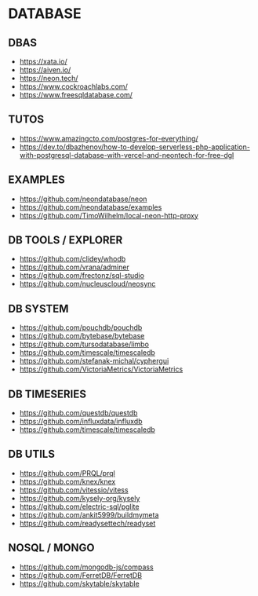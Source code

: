 <h1>DATABASE</h1>
<h2>DBAS</h2>
<ul>
<li><a href="https://xata.io/">https://xata.io/</a></li>
<li><a href="https://aiven.io/">https://aiven.io/</a></li>
<li><a href="https://neon.tech/">https://neon.tech/</a></li>
<li><a href="https://www.cockroachlabs.com/">https://www.cockroachlabs.com/</a></li>
<li><a href="https://www.freesqldatabase.com/">https://www.freesqldatabase.com/</a></li>
</ul>
<h2>TUTOS</h2>
<ul>
<li><a href="https://www.amazingcto.com/postgres-for-everything/">https://www.amazingcto.com/postgres-for-everything/</a></li>
<li><a href="https://dev.to/dbazhenov/how-to-develop-serverless-php-application-with-postgresql-database-with-vercel-and-neontech-for-free-dgl">https://dev.to/dbazhenov/how-to-develop-serverless-php-application-with-postgresql-database-with-vercel-and-neontech-for-free-dgl</a></li>
</ul>
<h2>EXAMPLES</h2>
<ul>
<li><a href="https://github.com/neondatabase/neon">https://github.com/neondatabase/neon</a></li>
<li><a href="https://github.com/neondatabase/examples">https://github.com/neondatabase/examples</a></li>
<li><a href="https://github.com/TimoWilhelm/local-neon-http-proxy">https://github.com/TimoWilhelm/local-neon-http-proxy</a></li>
</ul>
<h2>DB TOOLS / EXPLORER</h2>
<ul>
<li><a href="https://github.com/clidey/whodb">https://github.com/clidey/whodb</a></li>
<li><a href="https://github.com/vrana/adminer">https://github.com/vrana/adminer</a></li>
<li><a href="https://github.com/frectonz/sql-studio">https://github.com/frectonz/sql-studio</a></li>
<li><a href="https://github.com/nucleuscloud/neosync">https://github.com/nucleuscloud/neosync</a></li>
</ul>
<h2>DB SYSTEM</h2>
<ul>
<li><a href="https://github.com/pouchdb/pouchdb">https://github.com/pouchdb/pouchdb</a></li>
<li><a href="https://github.com/bytebase/bytebase">https://github.com/bytebase/bytebase</a></li>
<li><a href="https://github.com/tursodatabase/limbo">https://github.com/tursodatabase/limbo</a></li>
<li><a href="https://github.com/timescale/timescaledb">https://github.com/timescale/timescaledb</a></li>
<li><a href="https://github.com/stefanak-michal/cyphergui">https://github.com/stefanak-michal/cyphergui</a></li>
<li><a href="https://github.com/VictoriaMetrics/VictoriaMetrics">https://github.com/VictoriaMetrics/VictoriaMetrics</a></li>
</ul>
<h2>DB TIMESERIES</h2>
<ul>
<li><a href="https://github.com/questdb/questdb">https://github.com/questdb/questdb</a></li>
<li><a href="https://github.com/influxdata/influxdb">https://github.com/influxdata/influxdb</a></li>
<li><a href="https://github.com/timescale/timescaledb">https://github.com/timescale/timescaledb</a></li>
</ul>
<h2>DB UTILS</h2>
<ul>
<li><a href="https://github.com/PRQL/prql">https://github.com/PRQL/prql</a></li>
<li><a href="https://github.com/knex/knex">https://github.com/knex/knex</a></li>
<li><a href="https://github.com/vitessio/vitess">https://github.com/vitessio/vitess</a></li>
<li><a href="https://github.com/kysely-org/kysely">https://github.com/kysely-org/kysely</a></li>
<li><a href="https://github.com/electric-sql/pglite">https://github.com/electric-sql/pglite</a></li>
<li><a href="https://github.com/ankit5999/buildmymeta">https://github.com/ankit5999/buildmymeta</a></li>
<li><a href="https://github.com/readysettech/readyset">https://github.com/readysettech/readyset</a></li>
</ul>
<h2>NOSQL / MONGO</h2>
<ul>
<li><a href="https://github.com/mongodb-js/compass">https://github.com/mongodb-js/compass</a></li>
<li><a href="https://github.com/FerretDB/FerretDB">https://github.com/FerretDB/FerretDB</a></li>
<li><a href="https://github.com/skytable/skytable">https://github.com/skytable/skytable</a></li>
</ul>